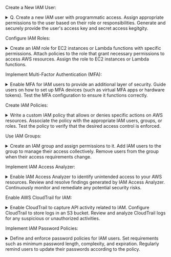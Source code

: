 Create a New IAM User:

<details>
<summary>Q. Create a new IAM user with programmatic access.
Assign appropriate permissions to the user based on their role or responsibilities.
Generate and securely provide the user's access key and secret access kegitgity.
</summary>
<br>
This is how you dropdown.
</details>




Configure IAM Roles:
<details>
<summary>Create an IAM role for EC2 instances or Lambda functions with specific permissions.
Attach policies to the role that grant necessary permissions to access AWS resources.
Assign the role to EC2 instances or Lambda functions.</summary>
<br>
answer:
</details>

Implement Multi-Factor Authentication (MFA):
<details>
<summary>Enable MFA for IAM users to provide an additional layer of security.
Guide users on how to set up MFA devices (such as virtual MFA apps or hardware tokens).
Test the MFA configuration to ensure it functions correctly.</summary>
<br>
</details> 

Create IAM Policies:
<details>
<summary>Write a custom IAM policy that allows or denies specific actions on AWS resources.
Associate the policy with the appropriate IAM users, groups, or roles.
Test the policy to verify that the desired access control is enforced.</summary>
<br>
</details>

Use IAM Groups:
<details>
<summary>
Create an IAM group and assign permissions to it.
Add IAM users to the group to manage their access collectively.
Remove users from the group when their access requirements change.</summary>
<br>
</details>

Implement IAM Access Analyzer:

<details>
<summary>Enable IAM Access Analyzer to identify unintended access to your AWS resources.
Review and resolve findings generated by IAM Access Analyzer.
Continuously monitor and remediate any potential security risks.
</summary>
<br>
</details>

Enable AWS CloudTrail for IAM:
<details>
<summary>
Enable CloudTrail to capture API activity related to IAM.
Configure CloudTrail to store logs in an S3 bucket.
Review and analyze CloudTrail logs for any suspicious or unauthorized activities.
</summary>
<br>
</details>

Implement IAM Password Policies:
<details>
<summary>Define and enforce password policies for IAM users.
Set requirements such as minimum password length, complexity, and expiration.
Regularly remind users to update their passwords according to the policy.</summary>
<br>
</details>















